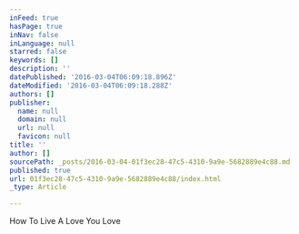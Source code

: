 ```yaml
---
inFeed: true
hasPage: true
inNav: false
inLanguage: null
starred: false
keywords: []
description: ''
datePublished: '2016-03-04T06:09:18.896Z'
dateModified: '2016-03-04T06:09:18.288Z'
authors: []
publisher:
  name: null
  domain: null
  url: null
  favicon: null
title: ''
author: []
sourcePath: _posts/2016-03-04-01f3ec28-47c5-4310-9a9e-5682889e4c88.md
published: true
url: 01f3ec28-47c5-4310-9a9e-5682889e4c88/index.html
_type: Article

---
```

How To Live A Love You Love